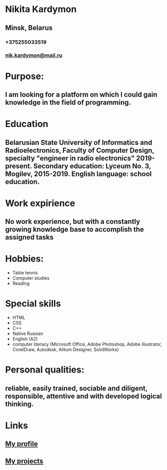 # Nikita Kardymon
## Minsk, Belarus
### +375255033519
### nik.kardymon@mail.ru
# Purpose:
## I am looking for a platform on which I could gain knowledge in the field of programming.
# Education
## Belarusian State University of Informatics and Radioelectronics, Faculty of Computer Design, specialty "engineer in radio electronics" 2019-present. Secondary education: Lyceum No. 3, Mogilev, 2015-2019. English language: school education.
# Work expirience
## No work experience, but with a constantly growing knowledge base to accomplish the assigned tasks
# Hobbies:
- Table tennis
- Computer studies
- Reading
# Special skills
- HTML
- CSS
- C++
- Native Russian
- English (A2)
- computer literacy (Microsoft Office, Adobe Photoshop, Adobe illustrator, CorelDraw, Autodesk, Alitum Designer, SolidWorks)
# Personal qualities:
## reliable, easily trained, sociable and diligent, responsible, attentive and with developed logical thinking.
# Links
## [My profile](https://github.com/Pounex)
## [My projects](https://github.com/Pounex/DZ7)
